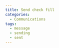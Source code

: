 ```yaml
---
title: Send check fill
categories:
  - Communications
tags:
  - message
  - sending
  - sent
---
```


